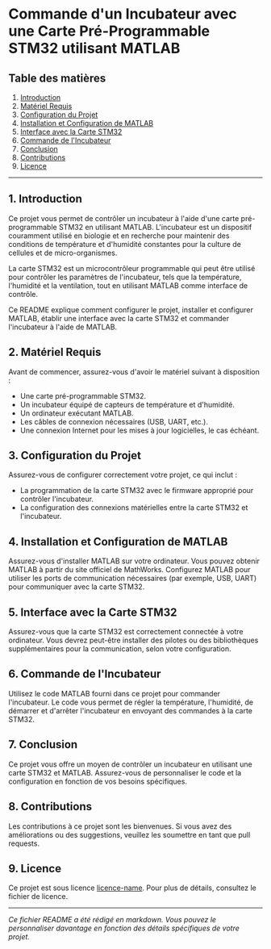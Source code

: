 # Commande d'un Incubateur avec une Carte Pré-Programmable STM32 utilisant MATLAB

## Table des matières
1. [Introduction](#introduction)
2. [Matériel Requis](#matériel-requis)
3. [Configuration du Projet](#configuration-du-projet)
4. [Installation et Configuration de MATLAB](#installation-et-configuration-de-matlab)
5. [Interface avec la Carte STM32](#interface-avec-la-carte-stm32)
6. [Commande de l'Incubateur](#commande-de-lincubateur)
7. [Conclusion](#conclusion)
8. [Contributions](#contributions)
9. [Licence](#licence)

---

## 1. Introduction

Ce projet vous permet de contrôler un incubateur à l'aide d'une carte pré-programmable STM32 en utilisant MATLAB. L'incubateur est un dispositif couramment utilisé en biologie et en recherche pour maintenir des conditions de température et d'humidité constantes pour la culture de cellules et de micro-organismes.

La carte STM32 est un microcontrôleur programmable qui peut être utilisé pour contrôler les paramètres de l'incubateur, tels que la température, l'humidité et la ventilation, tout en utilisant MATLAB comme interface de contrôle.

Ce README explique comment configurer le projet, installer et configurer MATLAB, établir une interface avec la carte STM32 et commander l'incubateur à l'aide de MATLAB.

## 2. Matériel Requis

Avant de commencer, assurez-vous d'avoir le matériel suivant à disposition :

- Une carte pré-programmable STM32.
- Un incubateur équipé de capteurs de température et d'humidité.
- Un ordinateur exécutant MATLAB.
- Les câbles de connexion nécessaires (USB, UART, etc.).
- Une connexion Internet pour les mises à jour logicielles, le cas échéant.

## 3. Configuration du Projet

Assurez-vous de configurer correctement votre projet, ce qui inclut :

- La programmation de la carte STM32 avec le firmware approprié pour contrôler l'incubateur.
- La configuration des connexions matérielles entre la carte STM32 et l'incubateur.

## 4. Installation et Configuration de MATLAB

Assurez-vous d'installer MATLAB sur votre ordinateur. Vous pouvez obtenir MATLAB à partir du site officiel de MathWorks. Configurez MATLAB pour utiliser les ports de communication nécessaires (par exemple, USB, UART) pour communiquer avec la carte STM32.

## 5. Interface avec la Carte STM32

Assurez-vous que la carte STM32 est correctement connectée à votre ordinateur. Vous devrez peut-être installer des pilotes ou des bibliothèques supplémentaires pour la communication, selon votre configuration.

## 6. Commande de l'Incubateur

Utilisez le code MATLAB fourni dans ce projet pour commander l'incubateur. Le code vous permet de régler la température, l'humidité, de démarrer et d'arrêter l'incubateur en envoyant des commandes à la carte STM32.

## 7. Conclusion

Ce projet vous offre un moyen de contrôler un incubateur en utilisant une carte STM32 et MATLAB. Assurez-vous de personnaliser le code et la configuration en fonction de vos besoins spécifiques.

## 8. Contributions

Les contributions à ce projet sont les bienvenues. Si vous avez des améliorations ou des suggestions, veuillez les soumettre en tant que pull requests.

## 9. Licence

Ce projet est sous licence [licence-name](LICENSE). Pour plus de détails, consultez le fichier de licence.

---

*Ce fichier README a été rédigé en markdown. Vous pouvez le personnaliser davantage en fonction des détails spécifiques de votre projet.*
